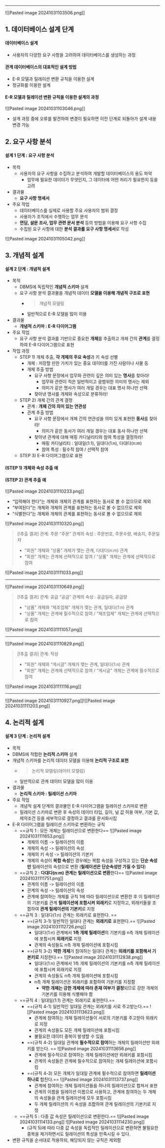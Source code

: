 
---
![[Pasted image 20241031103506.png]]
## 1. 데이터베이스 설계 단계
#### 데이터베이스 설계
- 사용자의 다양한 요구 사항을 고려하여 데이터베이스를 생성하는 과정
#### 관계 데이터베이스의 대표적인 설계 방법
- E-R 모델과 릴레이션 변환 규칙을 이용한 설계
- 정규화를 이용한 설계
#### E-R 모델과 릴레이션 변환 규칙을 이용한 설계의 과정
![[Pasted image 20241031103046.png]]
- 설계 과정 중에 오류를 발견하여 변경이 필요하면 이전 단계로 되돌아가 설계 내용 변경 가능

## 2. 요구 사항 분석
#### 설계 1 단계 : 요구 사항 분석
- 목적 
	- 사용자의 요구 사항을 수집하고 분석하여 개발할 데이터베이스의 용도 파악 
		- 업무에 필요한 데이터가 무엇인지, 그 데이터에 어떤 처리가 필요한지 등을 고려 
- 결과물 
	- **요구 사항 명세서** 
- 주요 작업 
	- 데이터베이스를 실제로 사용할 주요 사용자의 범위 결정 
	- 사용자가 조직에서 수행하는 업무 분석 
	- **면담, 설문 조사, 업무 관련 문서 분석** 등의 방법을 이용해 요구 사항 수집 
	- 수집된 요구 사항에 대한 **분석 결과를 요구 사항 명세서**로 작성

![[Pasted image 20241031105042.png]]

## 3. 개념적 설계
#### 설계 2 단계 : 개념적 설계
- 목적 
	- DBMS에 독립적인 **개념적 스키마** 설계 
	- 요구 사항 분석 결과물을 개념적 데이터 **모델을 이용해 개념적 구조로 표현** 
		- >개념적 모델링 
		- 일반적으로 E-R 모델을 많이 이용 
- 결과물 
	- **개념적 스키마 : E-R 다이어그램** 
- 주요 작업 
	- 요구 사항 분석 결과를 기반으로 중요한 **개체**를 추출하고 개체 간의 **관계**를 결정하여 E-R 다이어그램으로 표현
- 작업 과정
	- STEP 1) 개체 추출, **각 개체의 주요 속성**과 키 속성 선별
		- 개체 : 저장할 만한 가치가 있는 중요 데이터를 가진 사람이나 사물 등
		- 개체 추출 방법
			- 요구 사항 문장에서 업무와 관련이 깊은 의미 있는 **명사**를 찾아라!
				- 업무와 관련이 적은 일반적이고 광범위한 의미의 명사는 제외 
				- 의미가 같은 명사가 여러 개일 경우는 대표 명사 하나만 선택
			- 찾아낸 명사를 개체와 속성으로 분류하라!
	- STEP 2) 개체 간의 관계 결정 
		- 관계 : **개체 간의 의미 있는 연관성** 
		- 관계 추출 방법 
			- 요구 사항 문장에서 개체 간의 연관성을 의미 있게 표현한 **동사**를 찾아라! 
				- 의미가 같은 동사가 여러 개일 경우는 대표 동사 하나만 선택 
			- 찾아낸 관계에 대해 매핑 카디널리티와 참여 특성을 결정하라! 
				- 매핑 카디널리티 : 일대일(1:1), 일대다(1:n), 다대다(n:m) 
				- 참여 특성 : 필수적 참여 / 선택적 참여
	- STEP 3) E-R 다이어그램으로 표현

#### (STEP 1) 개체와 속성 추출 예
#### (STEP 2) 관계 추출 예
![[Pasted image 20241031110233.png]]
- “입력해야 한다”는 개체와 개체의 관계를 표현하는 동사로 볼 수 없으므로 제외
- “부여된다”는 개체와 개체의 관계를 표현하는 동사로 볼 수 없으므로 제외 
- “식별한다”는 개체와 개체의 관계를 표현하는 동사로 볼 수 없으므로 제외

![[Pasted image 20241031110320.png]]
>[!추출 결과]
>관계: 주문
> “주문” 관계의 속성 : 주문번호, 주문수량, 배송지, 주문일자 
>- “회원” 개체와 “상품” 개체가 맺는 관계, 다대다(n:m) 관계 
>- “회원” 개체는 관계에 선택적으로 참여 / “상품” 개체는 관계에 선택적으로 참여 

![[Pasted image 20241031111033.png]]

---

![[Pasted image 20241031110649.png]]
>[!추출 결과]
>관계: 공급
>“공급” 관계의 속성 : 공급일자, 공급량
>- “상품” 개체와 “제조업체” 개체가 맺는 관계, 일대다(1:n) 관계 
>- “상품” 개체는 관계에 필수적으로 참여 / “제조업체” 개체는 관계에 선택적으로 참여

![[Pasted image 20241031111057.png]]

---

![[Pasted image 20241031110829.png]]
>[!추출 결과]
>관계: 작성
>- “회원” 개체와 “게시글” 개체가 맺는 관계, 일대다(1:n) 관계 
>- “회원” 개체는 관계에 선택적으로 참여 / “게시글” 개체는 관계에 필수적으로 참여

![[Pasted image 20241031111116.png]]

---

![[Pasted image 20241031110927.png]]![[Pasted image 20241031111203.png]]

## 4. 논리적 설계
#### 설계 3 단계 : 논리적 설계
- 목적 
- DBMS에 적합한 **논리적 스키마** 설계 
- 개념적 스키마를 논리적 데이터 모델을 이용해 **논리적 구조로 표현** 
	- >논리적 모델링(데이터 모델링) 
	- 일반적으로 관계 데이터 모델을 많이 이용
- 결과물 
	- **논리적 스키마 : 릴레이션 스키마** 
- 주요 작업 
	- 개념적 설계 단계의 결과물인 E-R 다이어그램을 릴레이션 스키마로 변환 
	- 릴레이션 스키마로 변환 후 속성의 데이터 타입, 길이, 널 값 허용 여부, 기본 값, 제약조건 등을 세부적으로 결정하고 결과를 문서화시킴
- E-R 다이어그램을 릴레이션 스키마로 변환하는 규칙
	- ==규칙 1 : 모든 개체는 릴레이션으로 변환한다==
		![[Pasted image 20241031111653.png]]
		- 개체의 이름 -> 릴레이션의 이름 
		- 개체의 속성 -> 릴레이션의 속성 
		- 개체의 키 속성 -> 릴레이션의 기본키 
		- 개체의 속성이 **복합 속성**인 경우에는 복합 속성을 구성하고 있는 **단순 속성만** 릴레이션의 속성으로 변환 (**릴레이션은 단순속성만 가질 수 있다**)
	- ==규칙 2 : **다대다(n:m) 관계는 릴레이션으로 변환**한다==
		![[Pasted image 20241031111751.png]]
		- 관계의 이름 -> 릴레이션의 이름 
		- 관계의 속성 -> 릴레이션의 속성 
		- 관계에 참여하는 개체를 규칙 1에 따라 릴레이션으로 변환한 후 이 릴레이션의 기본키를 관계 **릴레이션에 포함시켜 외래키**로 지정하고, 외래키들을 조합하여 **관계 릴레이션의 기본키**로 지정
	- ==규칙 3 : 일대다(1:n) 관계는 외래키로 표현한다. ==
		- ==(규칙 3-1) 일반적인 일대다 관계는 **외래키로** 표현한다.==
			![[Pasted image 20241031112726.png]]
			- 일대다(1:n) 관계에서 **1측 개체 릴레이션**의 기본키를 n측 개체 릴레이션에 포함시켜 **외래키로** 지정 
			- 관계의 속성들도 n측 개체 릴레이션에 포함시킴
		- ==(규칙 3-2) **약한 개체**가 참여하는 일대다 관계는 **외래키를 포함해서 기본키로** 지정한다.==
			![[Pasted image 20241031112838.png]]
			- 일대다(1:n) 관계에서 1측 개체 릴레이션의 기본키를 n측 개체 릴레이션에 포함시켜 외래키로 지정 
			- 관계의 속성들도 n측 개체 릴레이션에 포함시킴 
			- n측 개체 릴레이션은 외래키를 포함하여 기본키를 지정함 
				- **약한 개체는 강한 개체에 따라 존재 여부가 결정**되므로 강한 개체의 기본키를 이용해 식별해야 함
	- ==규칙 4 : 일대일(1:1) 관계는 외래키로 표현한다.== 
		- ==(규칙 4-1) 일반적인 일대일 관계는 외래키를 서로 주고받는다.==
			![[Pasted image 20241031113623.png]]
			- 관계에 참여하는 개체 릴레이션들이 서로의 기본키를 주고받아 외래키로 지정 
			- 관계의 속성들도 모든 개체 릴레이션에 포함시킴 
			- 불필요한 데이터 중복이 발생할 수 있음
		- ==(규칙 4-2) 일대일 관계에 **필수적으로 참여**하는 개체의 릴레이션만 외래키를 받는다. ==
			![[Pasted image 20241031113656.png]]
			- 관계에 필수적으로 참여하는 개체 릴레이션에만 외래키를 포함시킴 
			- 관계의 속성들은 관계에 필수적으로 참여하는 개체 릴레이션에 포함시킴
		- ==(규칙 4-3) 모든 개체가 일대일 관계에 필수적으로 참여하면 **릴레이션 하나로** 합친다.==
			![[Pasted image 20241031113737.png]]
			- 관계에 참여하는 개체 릴레이션들을 하나의 릴레이션으로 합쳐서 표현 
			- 관계의 이름을 릴레이션 이름으로 사용하고, 관계에 참여하는 두 개체의 속성들을 관계 릴레이션에 모두 포함시킴 
			- 두 개체 릴레이션의 키 속성을 조합하여 관계 릴레이션의 기본키로 지정
	- ==규칙 5 : 다중 값 속성은 릴레이션으로 변환한다.==
		![[Pasted image 20241031114133.png]]
		![[Pasted image 20241031114230.png]]
		- (규칙 5)에 따라 다중 값 속성을 독립적인 릴레이션으로 변환하면 불필요한 중복을 제거하면서도 릴레이션의 특성을 만족시킬 수 있다.
- 변환 규칙을 순서대로 적용하되, 해당되지 않는 규칙은 제외함
